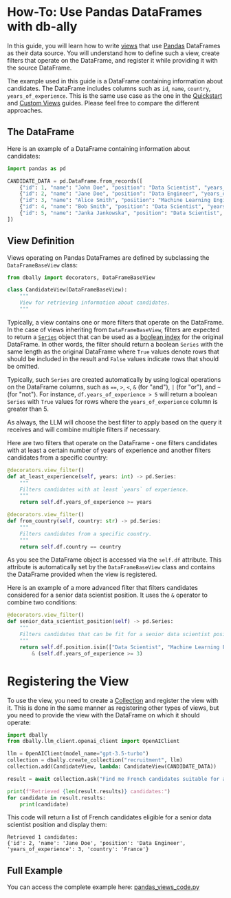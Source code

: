 # How-To: Use Pandas DataFrames with db-ally

In this guide, you will learn how to write [views](../concepts/views.md) that use [Pandas](https://pandas.pydata.org/) DataFrames as their data source. You will understand how to define such a view, create filters that operate on the DataFrame, and register it while providing it with the source DataFrame.

The example used in this guide is a DataFrame containing information about candidates. The DataFrame includes columns such as `id`, `name`, `country`, `years_of_experience`. This is the same use case as the one in the [Quickstart](../quickstart/index.md) and [Custom Views](./custom_views.md) guides. Please feel free to compare the different approaches.

## The DataFrame
Here is an example of a DataFrame containing information about candidates:

```python
import pandas as pd

CANDIDATE_DATA = pd.DataFrame.from_records([
    {"id": 1, "name": "John Doe", "position": "Data Scientist", "years_of_experience": 2, "country": "France"},
    {"id": 2, "name": "Jane Doe", "position": "Data Engineer", "years_of_experience": 3, "country": "France"},
    {"id": 3, "name": "Alice Smith", "position": "Machine Learning Engineer", "years_of_experience": 4, "country": "Germany"},
    {"id": 4, "name": "Bob Smith", "position": "Data Scientist", "years_of_experience": 5, "country": "Germany"},
    {"id": 5, "name": "Janka Jankowska", "position": "Data Scientist", "years_of_experience": 3, "country": "Poland"},
])
```

## View Definition
Views operating on Pandas DataFrames are defined by subclassing the `DataFrameBaseView` class:

```python
from dbally import decorators, DataFrameBaseView

class CandidateView(DataFrameBaseView):
    """
    View for retrieving information about candidates.
    """
```

Typically, a view contains one or more filters that operate on the DataFrame. In the case of views inheriting from `DataFrameBaseView`, filters are expected to return a [`Series`](https://pandas.pydata.org/pandas-docs/stable/reference/api/pandas.Series.html) object that can be used as a [boolean index](https://pandas.pydata.org/pandas-docs/version/2.1/user_guide/indexing.html#boolean-indexing) for the original DataFrame. In other words, the filter should return a boolean `Series` with the same length as the original DataFrame where `True` values denote rows that should be included in the result and `False` values indicate rows that should be omitted.

Typically, such `Series` are created automatically by using logical operations on the DataFrame columns, such as `==`, `>`, `<`, `&` (for "and"), `|` (for "or"), and `~` (for "not"). For instance, `df.years_of_experience > 5` will return a boolean `Series` with `True` values for rows where the `years_of_experience` column is greater than 5.

As always, the LLM will choose the best filter to apply based on the query it receives and will combine multiple filters if necessary.

Here are two filters that operate on the DataFrame - one filters candidates with at least a certain number of years of experience and another filters candidates from a specific country:

```python
@decorators.view_filter()
def at_least_experience(self, years: int) -> pd.Series:
    """
    Filters candidates with at least `years` of experience.
    """
    return self.df.years_of_experience >= years

@decorators.view_filter()
def from_country(self, country: str) -> pd.Series:
    """
    Filters candidates from a specific country.
    """
    return self.df.country == country
```

As you see the DataFrame object is accessed via the `self.df` attribute. This attribute is automatically set by the `DataFrameBaseView` class and contains the DataFrame provided when the view is registered.

Here is an example of a more advanced filter that filters candidates considered for a senior data scientist position. It uses the `&` operator to combine two conditions:

```python
@decorators.view_filter()
def senior_data_scientist_position(self) -> pd.Series:
    """
    Filters candidates that can be fit for a senior data scientist position.
    """
    return self.df.position.isin(["Data Scientist", "Machine Learning Engineer", "Data Engineer"]) \
        & (self.df.years_of_experience >= 3)
```

# Registering the View
To use the view, you need to create a [Collection](../concepts/collections.md) and register the view with it. This is done in the same manner as registering other types of views, but you need to provide the view with the DataFrame on which it should operate:

```python
import dbally
from dbally.llm_client.openai_client import OpenAIClient

llm = OpenAIClient(model_name="gpt-3.5-turbo")
collection = dbally.create_collection("recruitment", llm)
collection.add(CandidateView, lambda: CandidateView(CANDIDATE_DATA))

result = await collection.ask("Find me French candidates suitable for a senior data scientist position.")

print(f"Retrieved {len(result.results)} candidates:")
for candidate in result.results:
    print(candidate)
```

This code will return a list of French candidates eligible for a senior data scientist position and display them:

```
Retrieved 1 candidates:
{'id': 2, 'name': 'Jane Doe', 'position': 'Data Engineer', 'years_of_experience': 3, 'country': 'France'}
```

## Full Example
You can access the complete example here: [pandas_views_code.py](pandas_views_code.py)

